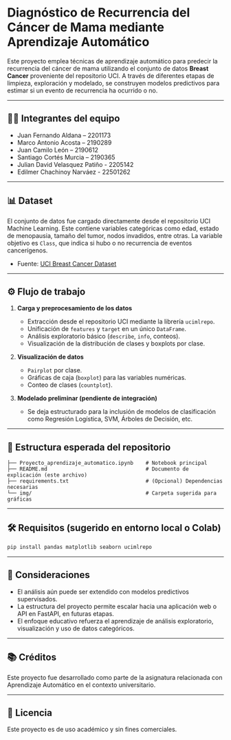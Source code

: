 # Diagnóstico de Recurrencia del Cáncer de Mama mediante Aprendizaje Automático

Este proyecto emplea técnicas de aprendizaje automático para predecir la recurrencia del cáncer de mama utilizando el conjunto de datos **Breast Cancer** proveniente del repositorio UCI. A través de diferentes etapas de limpieza, exploración y modelado, se construyen modelos predictivos para estimar si un evento de recurrencia ha ocurrido o no.

---

## 👨‍💻 Integrantes del equipo

- Juan Fernando Aldana – 2201173  
- Marco Antonio Acosta – 2190289  
- Juan Camilo León – 2190612  
- Santiago Cortés Murcia – 2190365  
- Julian David Velasquez Patiño - 2205142  
- Edilmer Chachinoy Narváez - 22501262

---

## 📊 Dataset

El conjunto de datos fue cargado directamente desde el repositorio UCI Machine Learning. Este contiene variables categóricas como edad, estado de menopausia, tamaño del tumor, nodos invadidos, entre otras. La variable objetivo es `Class`, que indica si hubo o no recurrencia de eventos cancerígenos.

- Fuente: [UCI Breast Cancer Dataset](https://archive.ics.uci.edu/ml/datasets/Breast+Cancer)

---

## ⚙️ Flujo de trabajo

1. **Carga y preprocesamiento de los datos**
   - Extracción desde el repositorio UCI mediante la librería `ucimlrepo`.
   - Unificación de `features` y `target` en un único `DataFrame`.
   - Análisis exploratorio básico (`describe`, `info`, conteos).
   - Visualización de la distribución de clases y boxplots por clase.

2. **Visualización de datos**
   - `Pairplot` por clase.
   - Gráficas de caja (`boxplot`) para las variables numéricas.
   - Conteo de clases (`countplot`).

3. **Modelado preliminar (pendiente de integración)**
   - Se deja estructurado para la inclusión de modelos de clasificación como Regresión Logística, SVM, Árboles de Decisión, etc.

---

## 📂 Estructura esperada del repositorio

```
├── Proyecto_aprendizaje_automatico.ipynb    # Notebook principal
├── README.md                                # Documento de explicación (este archivo)
├── requirements.txt                         # (Opcional) Dependencias necesarias
└── img/                                     # Carpeta sugerida para gráficas
```

---

## 🛠️ Requisitos (sugerido en entorno local o Colab)

```bash
pip install pandas matplotlib seaborn ucimlrepo
```

---

## 📌 Consideraciones

- El análisis aún puede ser extendido con modelos predictivos supervisados.
- La estructura del proyecto permite escalar hacia una aplicación web o API en FastAPI, en futuras etapas.
- El enfoque educativo refuerza el aprendizaje de análisis exploratorio, visualización y uso de datos categóricos.

---

## 📚 Créditos

Este proyecto fue desarrollado como parte de la asignatura relacionada con Aprendizaje Automático en el contexto universitario.

---

## 🧠 Licencia

Este proyecto es de uso académico y sin fines comerciales.

